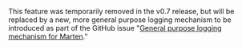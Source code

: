 <!--Title: Request Counting and Throttling-->

This feature was temporarily removed in the v0.7 release, but will be replaced by a new, more general purpose
logging mechanism to be introduced as part of the GitHub issue "[General purpose logging mechanism for Marten](https://github.com/JasperFx/marten/issues/148)."